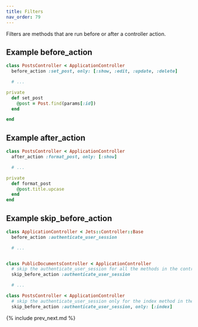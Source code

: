 ```yaml
---
title: Filters
nav_order: 79
---
```


Filters are methods that are run before or after a controller action.

## Example before_action

```ruby
class PostsController < ApplicationController
  before_action :set_post, only: [:show, :edit, :update, :delete]

  # ...

private
  def set_post
    @post = Post.find(params[:id])
  end

end
```

## Example after_action

```ruby
class PostsController < ApplicationController
  after_action :format_post, only: [:show]

  # ...

private
  def format_post
    @post.title.upcase
  end
end
```

## Example skip_before_action

```ruby
class ApplicationController < Jets::Controller::Base
  before_action :authenticate_user_session

  # ...


class PublicDocumentsController < ApplicationController
  # skip the authenticate_user_session for all the methods in the controller
  skip_before_action :authenticate_user_session

  # ...

class PostsController < ApplicationController
  # skip the authenticate_user_session only for the index method in the controller
  skip_before_action :authenticate_user_session, only: [:index]


```

{% include prev_next.md %}
